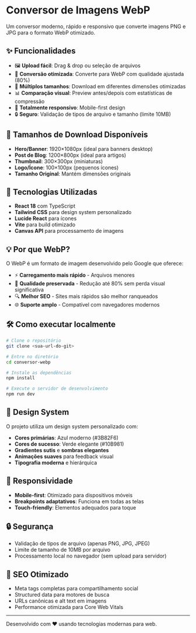 # Conversor de Imagens WebP

Um conversor moderno, rápido e responsivo que converte imagens PNG e JPG para o formato WebP otimizado.

## ✨ Funcionalidades

- 🖼️ **Upload fácil**: Drag & drop ou seleção de arquivos
- 🔄 **Conversão otimizada**: Converte para WebP com qualidade ajustada (80%)
- 📏 **Múltiplos tamanhos**: Download em diferentes dimensões otimizadas
- 📊 **Comparação visual**: Preview antes/depois com estatísticas de compressão
- 📱 **Totalmente responsivo**: Mobile-first design
- 🔒 **Seguro**: Validação de tipos de arquivo e tamanho (limite 10MB)

## 🎯 Tamanhos de Download Disponíveis

- **Hero/Banner**: 1920×1080px (ideal para banners desktop)
- **Post de Blog**: 1200×800px (ideal para artigos)
- **Thumbnail**: 300×300px (miniaturas)
- **Logo/Ícone**: 100×100px (pequenos ícones)
- **Tamanho Original**: Mantém dimensões originais

## 🚀 Tecnologias Utilizadas

- **React 18** com TypeScript
- **Tailwind CSS** para design system personalizado
- **Lucide React** para ícones
- **Vite** para build otimizado
- **Canvas API** para processamento de imagens

## 💡 Por que WebP?

O WebP é um formato de imagem desenvolvido pelo Google que oferece:

- ⚡ **Carregamento mais rápido** - Arquivos menores
- 🎨 **Qualidade preservada** - Redução até 80% sem perda visual significativa
- 🔍 **Melhor SEO** - Sites mais rápidos são melhor ranqueados
- 🌐 **Suporte amplo** - Compatível com navegadores modernos

## 🛠️ Como executar localmente

```bash
# Clone o repositório
git clone <sua-url-do-git>

# Entre no diretório
cd conversor-webp

# Instale as dependências
npm install

# Execute o servidor de desenvolvimento
npm run dev
```

## 🎨 Design System

O projeto utiliza um design system personalizado com:

- **Cores primárias**: Azul moderno (#3B82F6)
- **Cores de sucesso**: Verde elegante (#10B981)
- **Gradientes sutis** e **sombras elegantes**
- **Animações suaves** para feedback visual
- **Tipografia moderna** e hierárquica

## 📱 Responsividade

- **Mobile-first**: Otimizado para dispositivos móveis
- **Breakpoints adaptativos**: Funciona em todas as telas
- **Touch-friendly**: Elementos adequados para toque

## 🔒 Segurança

- Validação de tipos de arquivo (apenas PNG, JPG, JPEG)
- Limite de tamanho de 10MB por arquivo
- Processamento local no navegador (sem upload para servidor)

## 📄 SEO Otimizado

- Meta tags completas para compartilhamento social
- Structured data para motores de busca
- URLs canônicas e alt text em imagens
- Performance otimizada para Core Web Vitals

---

Desenvolvido com ❤️ usando tecnologias modernas para web.